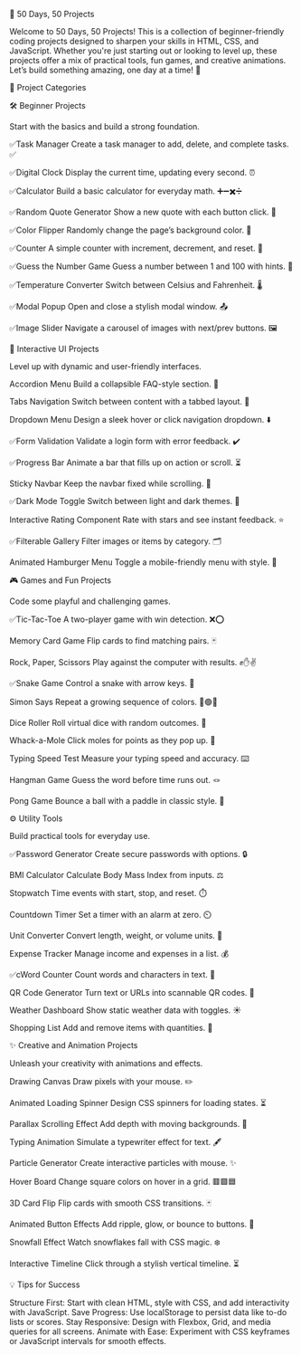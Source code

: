 🌟 50 Days, 50 Projects

Welcome to 50 Days, 50 Projects! This is a collection of beginner-friendly coding projects designed to sharpen your skills in HTML, CSS, and JavaScript. Whether you're just starting out or looking to level up, these projects offer a mix of practical tools, fun games, and creative animations. Let’s build something amazing, one day at a time! 🚀

🎯 Project Categories

🛠️ Beginner Projects

Start with the basics and build a strong foundation.

✅Task Manager
Create a task manager to add, delete, and complete tasks. ✅

✅Digital Clock 
Display the current time, updating every second. ⏰

✅Calculator
Build a basic calculator for everyday math. ➕➖✖️➗

✅Random Quote Generator
Show a new quote with each button click. 💬

✅Color Flipper
Randomly change the page’s background color. 🎨

✅Counter
A simple counter with increment, decrement, and reset. 🔢

✅Guess the Number Game
Guess a number between 1 and 100 with hints. 🎲

✅Temperature Converter
Switch between Celsius and Fahrenheit. 🌡️

✅Modal Popup
Open and close a stylish modal window. 📤

✅Image Slider
Navigate a carousel of images with next/prev buttons. 🖼️


🌈 Interactive UI Projects

Level up with dynamic and user-friendly interfaces.

Accordion Menu
Build a collapsible FAQ-style section. 📑

Tabs Navigation
Switch between content with a tabbed layout. 📖

Dropdown Menu
Design a sleek hover or click navigation dropdown. ⬇️

✅Form Validation
Validate a login form with error feedback. ✔️

✅Progress Bar
Animate a bar that fills up on action or scroll. ⏳

Sticky Navbar
Keep the navbar fixed while scrolling. 📌

✅Dark Mode Toggle
Switch between light and dark themes. 🌙

Interactive Rating Component
Rate with stars and see instant feedback. ⭐

✅Filterable Gallery
Filter images or items by category. 🗂️

Animated Hamburger Menu
Toggle a mobile-friendly menu with style. 🍔


🎮 Games and Fun Projects

Code some playful and challenging games.

✅Tic-Tac-Toe
A two-player game with win detection. ❌⭕

Memory Card Game
Flip cards to find matching pairs. 🃏

Rock, Paper, Scissors
Play against the computer with results. ✊✋✌️

✅Snake Game
Control a snake with arrow keys. 🐍

Simon Says
Repeat a growing sequence of colors. 🔴🟢🔵

Dice Roller
Roll virtual dice with random outcomes. 🎲

Whack-a-Mole
Click moles for points as they pop up. 🐹

Typing Speed Test
Measure your typing speed and accuracy. ⌨️

Hangman Game
Guess the word before time runs out. 🪢

Pong Game
Bounce a ball with a paddle in classic style. 🏓


⚙️ Utility Tools

Build practical tools for everyday use.

✅Password Generator
Create secure passwords with options. 🔒

BMI Calculator
Calculate Body Mass Index from inputs. ⚖️

Stopwatch
Time events with start, stop, and reset. ⏱️

Countdown Timer
Set a timer with an alarm at zero. ⏲️

Unit Converter
Convert length, weight, or volume units. 📏

Expense Tracker
Manage income and expenses in a list. 💰

✅cWord Counter
Count words and characters in text. 📝

QR Code Generator
Turn text or URLs into scannable QR codes. 📲

Weather Dashboard
Show static weather data with toggles. ☀️

Shopping List
Add and remove items with quantities. 🛒


✨ Creative and Animation Projects

Unleash your creativity with animations and effects.

Drawing Canvas
Draw pixels with your mouse. ✏️

Animated Loading Spinner
Design CSS spinners for loading states. ⏳

Parallax Scrolling Effect
Add depth with moving backgrounds. 🌌

Typing Animation
Simulate a typewriter effect for text. 🖋️

Particle Generator
Create interactive particles with mouse. ✨

Hover Board
Change square colors on hover in a grid. 🟥🟩🟦

3D Card Flip
Flip cards with smooth CSS transitions. 🃏

Animated Button Effects
Add ripple, glow, or bounce to buttons. 🔘

Snowfall Effect
Watch snowflakes fall with CSS magic. ❄️

Interactive Timeline
Click through a stylish vertical timeline. ⏳

💡 Tips for Success

Structure First: Start with clean HTML, style with CSS, and add interactivity with JavaScript.
Save Progress: Use localStorage to persist data like to-do lists or scores.
Stay Responsive: Design with Flexbox, Grid, and media queries for all screens.
Animate with Ease: Experiment with CSS keyframes or JavaScript intervals for smooth effects.
